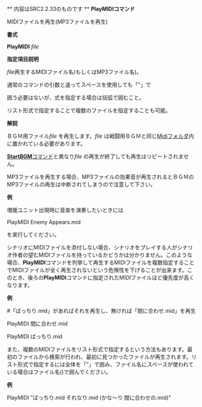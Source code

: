 ** 内容はSRC2.2.33のものです **
**PlayMIDIコマンド**

MIDIファイルを再生(MP3ファイルを再生)

**書式**

**PlayMIDI** *file*

**指定項目説明**

*file*再生するMIDIファイル名(もしくはMP3ファイル名)。

通常のコマンドの引数と違ってスペースを使用しても「"」で

囲う必要はないが、式を指定する場合は括弧で囲むこと。

リスト形式で指定することで複数のファイルを指定することも可能。

**解説**

ＢＧＭ用ファイル*file* を再生します。*file* は戦闘用ＢＧＭと同じ[Midiフォルダ](Midiフォルダ.md)内に置かれている必要があります。

[**StartBGM**コマンド](StartBGMコマンド.md)と異なり*file* の再生が終了しても再生はリピートされません。

MP3ファイルを再生する場合、MP3ファイルの効果音が再生されるとＢＧＭのMP3ファイルの再生は中断されてしまうので注意して下さい。

**例**

増援ユニット出現時に音楽を演奏したいときには

PlayMIDI Enemy Appears.mid

を実行してください。

シナリオにMIDIファイルを添付しない場合、シナリオをプレイする人がシナリオ作者の望むMIDIファイルを持っているかどうかは分かりません。このような場合、**PlayMIDI**コマンドを列挙して再生するMIDIファイルを複数指定することでMIDIファイルが全く再生されないという危険性を下げることが出来ます。このとき、後ろの**PlayMIDI**コマンドに指定されたMIDIファイルほど優先度が高くなります。

**例**

#「ばっちり.mid」があればそれを再生し、無ければ「間に合わせ.mid」を再生

PlayMIDI 間に合わせ.mid

PlayMIDI ばっちり.mid

また、複数のMIDIファイルをリスト形式で指定するという方法もあります。最初のファイルから検索が行われ、最初に見つかったファイルが再生されます。リスト形式で指定するには全体を「"」で囲み、ファイル名にスペースが使われている場合はファイル名()で囲んでください。

**例**

PlayMIDI "ばっちり.mid それなり.mid (かな～り 間に合わせの.mid)"
